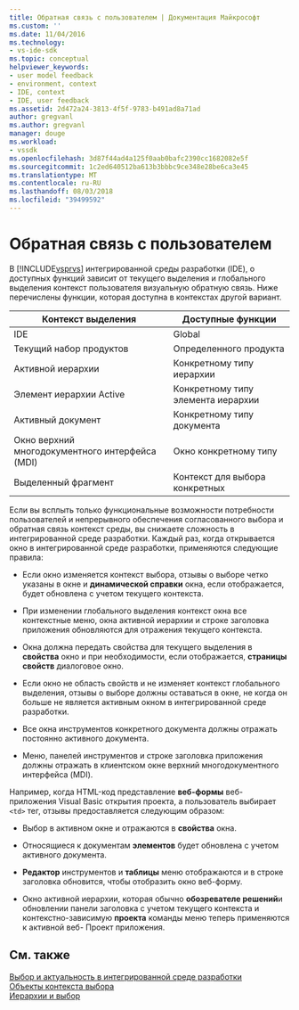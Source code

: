 ```yaml
---
title: Обратная связь с пользователем | Документация Майкрософт
ms.custom: ''
ms.date: 11/04/2016
ms.technology:
- vs-ide-sdk
ms.topic: conceptual
helpviewer_keywords:
- user model feedback
- environment, context
- IDE, context
- IDE, user feedback
ms.assetid: 2d472a24-3813-4f5f-9783-b491ad8a71ad
author: gregvanl
ms.author: gregvanl
manager: douge
ms.workload:
- vssdk
ms.openlocfilehash: 3d87f44ad4a125f0aab0bafc2390cc1682082e5f
ms.sourcegitcommit: 1c2ed640512ba613b3bbbc9ce348e28be6ca3e45
ms.translationtype: MT
ms.contentlocale: ru-RU
ms.lasthandoff: 08/03/2018
ms.locfileid: "39499592"
---
```

# <a name="feedback-to-the-user"></a>Обратная связь с пользователем
В [!INCLUDE[vsprvs](../../code-quality/includes/vsprvs_md.md)] интегрированной среды разработки (IDE), о доступных функций зависит от текущего выделения и глобального выделения контекст пользователя визуальную обратную связь. Ниже перечислены функции, которая доступна в контекстах другой вариант.  
  
|Контекст выделения|Доступные функции|  
|-----------------------|-----------------------------|  
|IDE|Global|  
|Текущий набор продуктов|Определенного продукта|  
|Активной иерархии|Конкретному типу иерархии|  
|Элемент иерархии Active|Конкретному типу элемента иерархии|  
|Активный документ|Конкретному типу документа|  
|Окно верхний многодокументного интерфейса (MDI)|Окно конкретному типу|  
|Выделенный фрагмент|Контекст для выбора конкретных|  
  
 Если вы всплыть только функциональные возможности потребности пользователей и непрерывного обеспечения согласованного выбора и обратная связь контекст среды, вы снижаете сложность в интегрированной среде разработки. Каждый раз, когда открывается окно в интегрированной среде разработки, применяются следующие правила:  
  
-   Если окно изменяется контекст выбора, отзывы о выборе четко указаны в окне и **динамической справки** окна, если отображается, будет обновлена с учетом текущего контекста.  
  
-   При изменении глобального выделения контекст окна все контекстные меню, окна активной иерархии и строке заголовка приложения обновляются для отражения текущего контекста.  
  
-   Окна должна передать свойства для текущего выделения в **свойства** окно и при необходимости, если отображается, **страницы свойств** диалоговое окно.  
  
-   Если окно не область свойств и не изменяет контекст глобального выделения, отзывы о выборе должны оставаться в окне, не когда он больше не является активным окном в интегрированной среде разработки.  
  
-   Все окна инструментов конкретного документа должны отражать постоянно активного документа.  
  
-   Меню, панелей инструментов и строке заголовка приложения должны отражать в клиентском окне верхний многодокументного интерфейса (MDI).  
  
 Например, когда HTML-код представление **веб-формы** веб-приложения Visual Basic открытия проекта, а пользователь выбирает `<td>` тег, отзывы предоставляется следующим образом:  
  
-   Выбор в активном окне и отражаются в **свойства** окна.  
  
-   Относящиеся к документам **элементов** будет обновлена с учетом активного документа.  
  
-   **Редактор** инструментов и **таблицы** меню отображаются и в строке заголовка обновится, чтобы отобразить окно веб-форму.  
  
-   Окно активной иерархии, которая обычно **обозревателе решений**и обновлении панели заголовка с учетом текущего контекста и контекстно-зависимую **проекта** команды меню теперь применяются к активной веб- Проект приложения.  
  
## <a name="see-also"></a>См. также  
 [Выбор и актуальность в интегрированной среде разработки](../../extensibility/internals/selection-and-currency-in-the-ide.md)   
 [Объекты контекста выбора](../../extensibility/internals/selection-context-objects.md)   
 [Иерархии и выбор](../../extensibility/internals/hierarchies-and-selection.md)